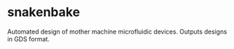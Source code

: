# snakenbake

Automated design of mother machine microfluidic devices. Outputs designs in GDS format.
